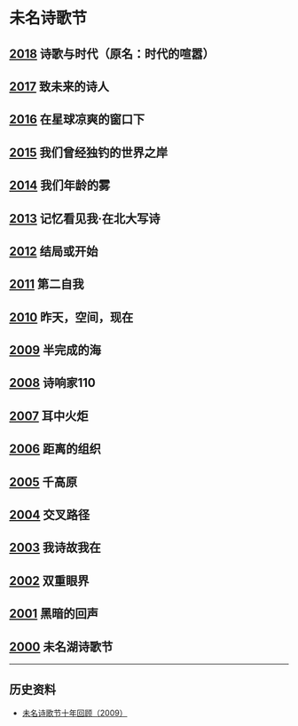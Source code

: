 # 未名诗歌节

## [2018](2018.md) 诗歌与时代（原名：时代的喧嚣）

## [2017](2017.md) 致未来的诗人

## [2016](2016.md) 在星球凉爽的窗口下

## [2015](2015.md) 我们曾经独钓的世界之岸

## [2014](2014.md) 我们年龄的雾

## [2013](2013.md) 记忆看见我·在北大写诗

## [2012](2012.md) 结局或开始

## [2011](2011.md) 第二自我

## [2010](2010.md) 昨天，空间，现在

## [2009](2009.md) 半完成的海

## [2008](2008.md) 诗响家110

## [2007](2007.md) 耳中火炬

## [2006](2006.md) 距离的组织

## [2005](2005.md) 千高原

## [2004](2004.md) 交叉路径

## [2003](2003.md) 我诗故我在

## [2002](2002.md) 双重眼界

## [2001](2001.md) 黑暗的回声

## [2000](2000.md) 未名湖诗歌节

---

## 历史资料

- [未名诗歌节十年回顾（2009）](archive/未名诗歌节十年回顾.md)
